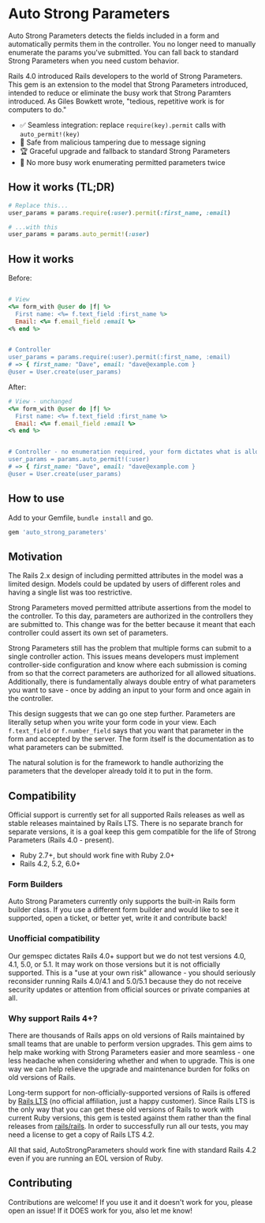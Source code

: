 # Auto Strong Parameters

Auto Strong Parameters detects the fields included in a form and automatically permits them in the controller. You no longer need to manually enumerate the params you've submitted. You can fall back to standard Strong Parameters when you need custom behavior.

Rails 4.0 introduced Rails developers to the world of Strong Parameters. This gem is an extension to the model that Strong Parameters introduced, intended to reduce or eliminate the busy work that Strong Paramters introduced. As Giles Bowkett wrote, "tedious, repetitive work is for computers to do."

- :white_check_mark: Seamless integration: replace `require(key).permit` calls with `auto_permit!(key)`
- :safety_vest: Safe from malicious tampering due to message signing
- :trophy: Graceful upgrade and fallback to standard Strong Parameters
- :bow: No more busy work enumerating permitted parameters twice

## How it works (TL;DR)

```ruby
# Replace this...
user_params = params.require(:user).permit(:first_name, :email)

# ...with this
user_params = params.auto_permit!(:user)
```

## How it works

Before:
```ruby

# View
<%= form_with @user do |f| %>
  First name: <%= f.text_field :first_name %>
  Email: <%= f.email_field :email %>
<% end %>


# Controller
user_params = params.require(:user).permit(:first_name, :email)
# => { first_name: "Dave", email: "dave@example.com }
@user = User.create(user_params)
```

After:

```ruby
# View - unchanged
<%= form_with @user do |f| %>
  First name: <%= f.text_field :first_name %>
  Email: <%= f.email_field :email %>
<% end %>


# Controller - no enumeration required, your form dictates what is allowed
user_params = params.auto_permit!(:user)
# => { first_name: "Dave", email: "dave@example.com }
@user = User.create(user_params)
```


## How to use

Add to your Gemfile, `bundle install` and go.

```ruby
gem 'auto_strong_parameters'
```

## Motivation

The Rails 2.x design of including permitted attributes in the model was a limited design. Models could be updated by users of different roles and having a single list was too restrictive.

Strong Parameters moved permitted attribute assertions from the model to the controller. To this day, parameters are authorized in the controllers they are submitted to. This change was for the better because it meant that each controller could assert its own set of parameters.

Strong Parameters still has the problem that multiple forms can submit to a single controller action. This issues means developers must implement controller-side configuration and know where each submission is coming from so that the correct parameters are authorized for all allowed situations. Additionally, there is fundamentally always double entry of what parameters you want to save - once by adding an input to your form and once again in the controller.

This design suggests that we can go one step further. Parameters are literally setup when you write your form code in your view. Each `f.text_field` or `f.number_field` says that you want that parameter in the form and accepted by the server. The form itself is the documentation as to what parameters can be submitted. 

The natural solution is for the framework to handle authorizing the parameters that the developer already told it to put in the form.

## Compatibility

Official support is currently set for all supported Rails releases as well as stable releases maintained by Rails LTS. There is no separate branch for separate versions, it is a goal keep this gem compatible for the life of Strong Parameters (Rails 4.0 - present).

- Ruby 2.7+, but should work fine with Ruby 2.0+
- Rails 4.2, 5.2, 6.0+

### Form Builders

Auto Strong Parameters currently only supports the built-in Rails form builder class. If you use a different form builder and would like to see it supported, open a ticket, or better yet, write it and contribute back!

### Unofficial compatibility

Our gemspec dictates Rails 4.0+ support but we do not test versions 4.0, 4.1, 5.0, or 5.1. It may work on those versions but it is not officially supported. This is a "use at your own risk" allowance - you should seriously reconsider running Rails 4.0/4.1 and 5.0/5.1 because they do not receive security updates or attention from official sources or private companies at all.

### Why support Rails 4+?

There are thousands of Rails apps on old versions of Rails maintained by small teams that are unable to perform version upgrades. This gem aims to help make working with Strong Parameters easier and more seamless - one less headache when considering whether and when to upgrade. This is one way we can help relieve the upgrade and maintenance burden for folks on old versions of Rails.

Long-term support for non-officially-supported versions of Rails is offered by [Rails LTS](https://railslts.com) (no official affiliation, just a happy customer). Since Rails LTS is the only way that you can get these old versions of Rails to work with current Ruby versions, this gem is tested against them rather than the final releases from [rails/rails](https://github.com/rails/rails). In order to successfully run all our tests, you may need a license to get a copy of Rails LTS 4.2.

All that said, AutoStrongParameters should work fine with standard Rails 4.2 even if you are running an EOL version of Ruby.


## Contributing

Contributions are welcome! If you use it and it doesn't work for you, please open an issue! If it DOES work for you, also let me know!
